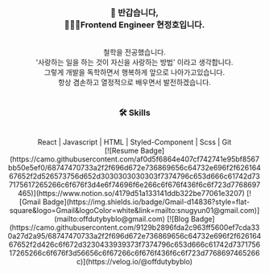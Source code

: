 
<div align="center">
 <h3>🙏  반갑습니다, <br>🧑🏻‍💻Frontend Engineer 현정호입니다.</h3><br>
 철학을 전공했습니다.<br>
 '사랑하는 일을 하는 것이 자신을 사랑하는 방법' 이라고 생각합니다.<br>
 그렇게 개발을 독학하면서 행복하게 앞으로 나아가고있습니다.<br>
 항상 겸손하고 열정적으로 배우면서 발전하겠습니다.<br>
<br>
 <h3>🛠 Skills</h3><br>
 React | Javascript | HTML | Styled-Component | Scss | Git
 <br>
[![Resume Badge](https://camo.githubusercontent.com/af0d5f6864e407cf742741e95bf8567bb50e5ef0/68747470733a2f2f696d672e736869656c64732e696f2f62616467652f2d526573756d652d3030303030303f7374796c653d666c61742d737175617265266c6f676f3d4e6f74696f6e266c6f676f436f6c6f723d7768697465)](https://www.notion.so/4179d51a133141ddb322be77061e3207)
[![Gmail Badge](https://img.shields.io/badge/Gmail-d14836?style=flat-square&logo=Gmail&logoColor=white&link=mailto:snugyun01@gmail.com)](mailto:offdutybyblo@gmail.com)
[![Blog Badge](https://camo.githubusercontent.com/9129b2896fda2c963ff5600ef7cda330a27d2a95/68747470733a2f2f696d672e736869656c64732e696f2f62616467652f2d426c6f672d3230433939373f7374796c653d666c61742d737175617265266c6f676f3d56656c6f67266c6f676f436f6c6f723d7768697465266c)](https://velog.io/@offdutybyblo)
</div>



